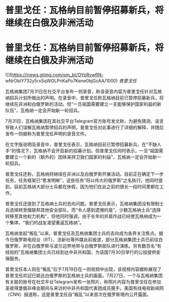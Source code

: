 # 普里戈任：瓦格纳目前暂停招募新兵，将继续在白俄及非洲活动

# 普里戈任：瓦格纳目前暂停招募新兵，将继续在白俄及非洲活动

![](https://inews.gtimg.com/om_bt/OYpRvwftN-
wNrObIY732y5rxSqWGLPnKaPo7Kene0bjGcAA/1000) _普里戈任_

瓦格纳集团7月31日在社交平台发布一则录音，称该录音内容为普里戈任针对瓦格纳招兵计划所做出的声明。在录音中，普里戈任称瓦格纳目前已暂停招募新兵，将继续在非洲和白俄罗斯的活动。但“一旦祖国需要建立一支能够保护国家利益的新队伍”，瓦格纳一定会开始新一轮招兵。

7月31日，瓦格纳集团在其社交平台Telegram官方账号发文称，为避免猜测、谣言导致人们误解瓦格纳暂停招兵的声明，普里戈任对此事进行了详细的解释，并随后发布一则据称为普里戈任声明的录音文件。

在文字版说明及录音中，普里戈任表示，瓦格纳目前已暂停招募新兵，在“不缺人手”的情况下，瓦格纳不会开启新的招募计划。但普里戈任同时表示，一旦“祖国需要建立一个新的（额外的）团体来捍卫我们国家的利益”，瓦格纳一定会开始新一轮招兵。

普里戈任还称，瓦格纳将继续在非洲以及白俄罗斯开展活动，目前正在确定下一步任务，任务框架已“愈发明晰”，这些任务“将以伟大的俄罗斯”之名执行。他同时提到，目前瓦格纳大部分士兵都在休假，因为他们在此之前的很长一段时间里都在工作。

普里戈任还提到了瓦格纳士兵的去向问题。普里戈任表示，瓦格纳集团没有限制士兵选择转至俄联邦其他安全部队，而“令人感到遗憾的是”，少数瓦格纳士兵“选择转移至其他权力机构”，但他同时强调，由于长年的并肩作战已经使瓦格纳成为一个集体，“我们的战友渴望重返瓦格纳”。

瓦格纳发起“叛乱”以来，普里戈任及瓦格纳集团士兵的去向成为各界关注焦点。据今日俄罗斯电视台（RT）、法新社等外媒此前报道，部分瓦格纳集团士兵已前往白俄罗斯，并在白俄罗斯与波兰边界地带与白俄罗斯部队进行演练。另有数百名“有经验的”瓦格纳集团士兵已经到达中非共和国，为该国7月30日举行的公投提供安保服务。

普里戈任本人则在“叛乱”后于7月19日在一则视频中出现，该视频内容据称展现了普里戈任欢迎已抵达白俄罗斯的瓦格纳士兵的画面。7月27日，一个与瓦格纳集团有关联的账号在社交平台Telegram发布一张照片，称照片内容为普里戈任在参加圣彼得堡俄非峰会期间与来访的中非共和国代表团成员握手。美国有线电视新闻网（CNN）报道称，这是普里戈任自“叛乱”以来首次在俄罗斯境内公开露面。

